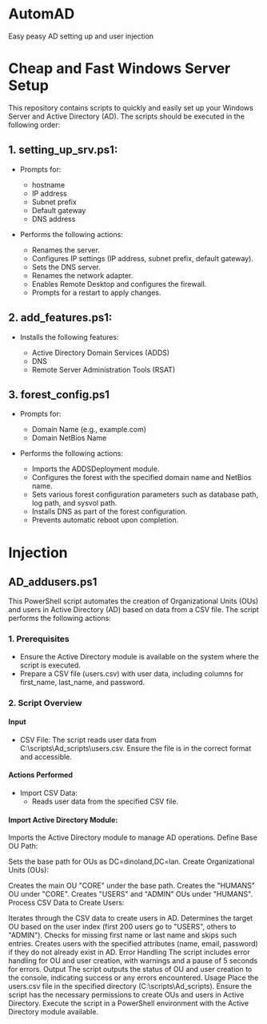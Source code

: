 # AutomAD
Easy peasy AD setting up and user injection


# Cheap and Fast Windows Server Setup

This repository contains scripts to quickly and easily set up your Windows Server and Active Directory (AD). The scripts should be executed in the following order:

## 1. setting_up_srv.ps1:
- Prompts for:

    - hostname
    - IP address
    - Subnet prefix
    - Default gateway
    - DNS address

- Performs the following actions: 

    - Renames the server.
    - Configures IP settings (IP address, subnet prefix, default gateway).
    - Sets the DNS server.
    - Renames the network adapter.
    - Enables Remote Desktop and configures the firewall.
    - Prompts for a restart to apply changes.


## 2. add_features.ps1:
- Installs the following features:

    - Active Directory Domain Services (ADDS)
    - DNS
    - Remote Server Administration Tools (RSAT)

## 3. forest_config.ps1
- Prompts for: 

    - Domain Name (e.g., example.com)
    - Domain NetBios Name

- Performs the following actions:

    - Imports the ADDSDeployment module.
    - Configures the forest with the specified domain name and NetBios name.
    - Sets various forest configuration parameters such as database path, log    path, and sysvol path.
    - Installs DNS as part of the forest configuration.
    - Prevents automatic reboot upon completion.


# Injection

## AD_addusers.ps1

This PowerShell script automates the creation of Organizational Units (OUs) and users in Active Directory (AD) based on data from a CSV file. The script performs the following actions:

### 1. Prerequisites

- Ensure the Active Directory module is available on the system where the script is executed.
- Prepare a CSV file (users.csv) with user data, including columns for first_name, last_name, and password.

### 2. Script Overview

####  Input

- CSV File: The script reads user data from C:\scripts\Ad_scripts\users.csv. Ensure the file is in the correct format and accessible.

####  Actions Performed
- Import CSV Data:
    - Reads user data from the specified CSV file.

#### Import Active Directory Module:

Imports the Active Directory module to manage AD operations.
Define Base OU Path:

Sets the base path for OUs as DC=dinoland,DC=lan.
Create Organizational Units (OUs):

Creates the main OU "CORE" under the base path.
Creates the "HUMANS" OU under "CORE".
Creates "USERS" and "ADMIN" OUs under "HUMANS".
Process CSV Data to Create Users:

Iterates through the CSV data to create users in AD.
Determines the target OU based on the user index (first 200 users go to "USERS", others to "ADMIN").
Checks for missing first name or last name and skips such entries.
Creates users with the specified attributes (name, email, password) if they do not already exist in AD.
Error Handling
The script includes error handling for OU and user creation, with warnings and a pause of 5 seconds for errors.
Output
The script outputs the status of OU and user creation to the console, indicating success or any errors encountered.
Usage
Place the users.csv file in the specified directory (C:\scripts\Ad_scripts\).
Ensure the script has the necessary permissions to create OUs and users in Active Directory.
Execute the script in a PowerShell environment with the Active Directory module available.
